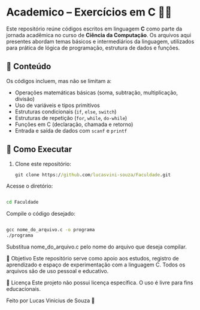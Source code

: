# Academico – Exercícios em C 👨‍💻

Este repositório reúne códigos escritos em linguagem **C** como parte da jornada acadêmica no curso de **Ciência da Computação**. Os arquivos aqui presentes abordam temas básicos e intermediários da linguagem, utilizados para prática de lógica de programação, estrutura de dados e funções.

## 📌 Conteúdo

Os códigos incluem, mas não se limitam a:

- Operações matemáticas básicas (soma, subtração, multiplicação, divisão)
- Uso de variáveis e tipos primitivos
- Estruturas condicionais (`if`, `else`, `switch`)
- Estruturas de repetição (`for`, `while`, `do-while`)
- Funções em C (declaração, chamada e retorno)
- Entrada e saída de dados com `scanf` e `printf`

## 🚀 Como Executar

1. Clone este repositório:
   ```cmd
   git clone https://github.com/lucasvini-souza/Faculdade.git
Acesse o diretório:

   ```cmd

   cd Faculdade
```
   Compile o código desejado:

   ```cmd

   gcc nome_do_arquivo.c -o programa
   ./programa
```
Substitua nome_do_arquivo.c pelo nome do arquivo que deseja compilar.

🧠 Objetivo
Este repositório serve como apoio aos estudos, registro de aprendizado e espaço de experimentação com a linguagem C. Todos os arquivos são de uso pessoal e educativo.

📄 Licença
Este projeto não possui licença específica. O uso é livre para fins educacionais.

Feito por Lucas Vinicius de Souza 📘
